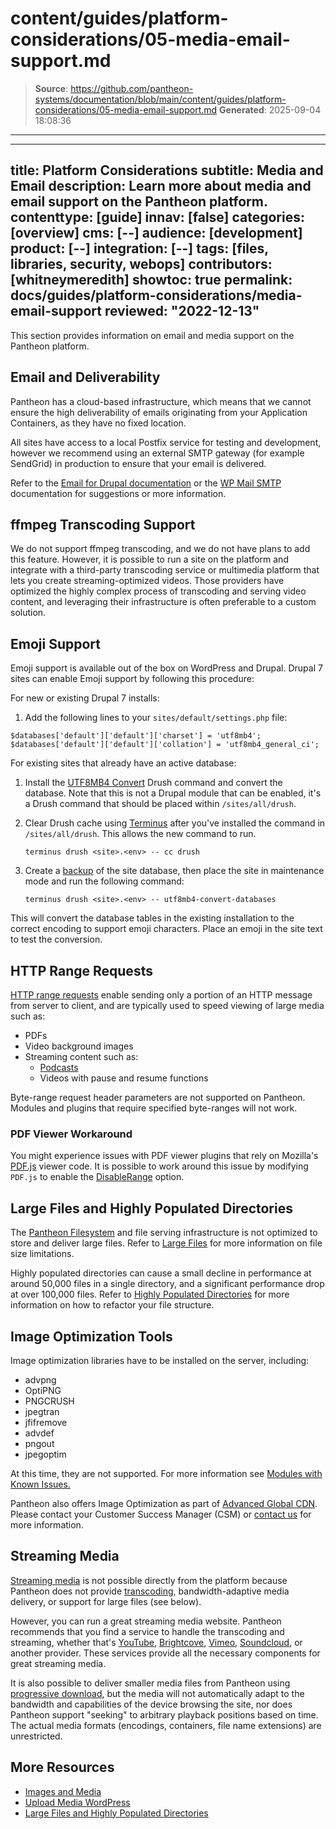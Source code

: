 # content/guides/platform-considerations/05-media-email-support.md

> **Source**: https://github.com/pantheon-systems/documentation/blob/main/content/guides/platform-considerations/05-media-email-support.md
> **Generated**: 2025-09-04 18:08:36

---

---
title: Platform Considerations
subtitle: Media and Email
description: Learn more about media and email support on the Pantheon platform.
contenttype: [guide]
innav: [false]
categories: [overview]
cms: [--]
audience: [development]
product: [--]
integration: [--]
tags: [files, libraries, security, webops]
contributors: [whitneymeredith]
showtoc: true
permalink: docs/guides/platform-considerations/media-email-support
reviewed: "2022-12-13"
---

This section provides information on email and media support on the Pantheon platform.

## Email and Deliverability

Pantheon has a cloud-based infrastructure, which means that we cannot ensure the high deliverability of emails originating from your Application Containers, as they have no fixed location.

All sites have access to a local Postfix service for testing and development, however we recommend using an external SMTP gateway (for example SendGrid) in production to ensure that your email is delivered.

Refer to the [Email for Drupal documentation](/email) or the [WP Mail SMTP](/guides/wordpress-configurations/sendgrid-wordpress-wp-mail-smtp) documentation for suggestions or more information.

## ffmpeg Transcoding Support

We do not support ffmpeg transcoding, and we do not have plans to add this feature. However, it is possible to run a site on the platform and integrate with a third-party transcoding service or multimedia platform that lets you create streaming-optimized videos. Those providers have optimized the highly complex process of transcoding and serving video content, and leveraging their infrastructure is often preferable to a custom solution.

## Emoji Support

Emoji support is available out of the box on WordPress and Drupal. Drupal 7 sites can enable Emoji support by following this procedure:

For new or existing Drupal 7 installs:

1. Add the following lines to your `sites/default/settings.php` file:

```php:title=sites/default/settings.php
$databases['default']['default']['charset'] = 'utf8mb4';
$databases['default']['default']['collation'] = 'utf8mb4_general_ci';
```

For existing sites that already have an active database:

1. Install the [UTF8MB4 Convert](https://www.drupal.org/project/utf8mb4_convert) Drush command and convert the database. Note that this is not a Drupal module that can be enabled, it's a Drush command that should be placed within `/sites/all/drush`.

1. Clear Drush cache using [Terminus](/terminus) after you've installed the command in `/sites/all/drush`. This allows the new command to run.

    ```bash{promptUser: user}
    terminus drush <site>.<env> -- cc drush
    ```

1. Create a [backup](/guides/backups) of the site database, then place the site in maintenance mode and run the following command:

    ```bash{promptUser: user}
    terminus drush <site>.<env> -- utf8mb4-convert-databases
    ```

This will convert the database tables in the existing installation to the correct encoding to support emoji characters. Place an emoji in the site text to test the conversion.

## HTTP Range Requests

[HTTP range requests](https://developer.mozilla.org/en-US/docs/Web/HTTP/Range_requests) enable sending only a portion of an HTTP message from server to client, and are typically used to speed viewing of large media such as:

- PDFs
- Video background images
- Streaming content such as:
    - [Podcasts](https://itunespartner.apple.com/podcasts/articles/creating-your-show_requirements)
    - Videos with pause and resume functions

Byte-range request header parameters are not supported on Pantheon. Modules and plugins that require specified byte-ranges will not work.

### PDF Viewer Workaround

You might experience issues with PDF viewer plugins that rely on Mozilla's [PDF.js](https://github.com/mozilla/pdf.js) viewer code. It is possible to work around this issue by modifying `PDF.js` to enable the [DisableRange](https://github.com/mozilla/pdf.js/blob/master/src/display/api.js#L169-L171) option.

## Large Files and Highly Populated Directories

The [Pantheon Filesystem](/guides/filesystem) and file serving infrastructure is not optimized to store and deliver large files. Refer to [Large Files](/guides/filesystem/large-files#large-files) for more information on file size limitations.

Highly populated directories can cause a small decline in performance at around 50,000 files in a single directory, and a significant performance drop at over 100,000 files. Refer to [Highly Populated Directories](/guides/filesystem/large-files#highly-populated-directories) for more information on how to refactor your file structure.

## Image Optimization Tools

Image optimization libraries have to be installed on the server, including:

- advpng
- OptiPNG
- PNGCRUSH
- jpegtran
- jfifremove
- advdef
- pngout
- jpegoptim

At this time, they are not supported. For more information see [Modules with Known Issues.](/modules-known-issues/#imageapi-optimize)

Pantheon also offers Image Optimization as part of [Advanced Global CDN](/guides/agcdn). Please contact your Customer Success Manager (CSM) or [contact us](https://pantheon.io/professional-services?docs) for more information.

## Streaming Media

[Streaming media](https://en.wikipedia.org/wiki/Streaming_media) is not possible directly from the platform because Pantheon does not provide [transcoding](https://en.wikipedia.org/wiki/Transcoding#Re-encoding.2Frecoding), bandwidth-adaptive media delivery, or support for large files (see below).

However, you can run a great streaming media website. Pantheon recommends that you find a service to handle the transcoding and streaming, whether that's [YouTube](https://www.youtube.com/), [Brightcove](https://www.brightcove.com/), [Vimeo](https://vimeo.com/), [Soundcloud](https://soundcloud.com/), or another provider. These services provide all the necessary components for great streaming media.

It is also possible to deliver smaller media files from Pantheon using [progressive download](https://en.wikipedia.org/wiki/Progressive_download), but the media will not automatically adapt to the bandwidth and capabilities of the device browsing the site, nor does Pantheon support "seeking" to arbitrary playback positions based on time. The actual media formats (encodings, containers, file name extensions) are unrestricted.

## More Resources

- [Images and Media](/guides/frontend-performance/media)
- [Upload Media WordPress](/guides/wordpress-git/media/)
- [Large Files and Highly Populated Directories](/guides/filesystem/large-files)